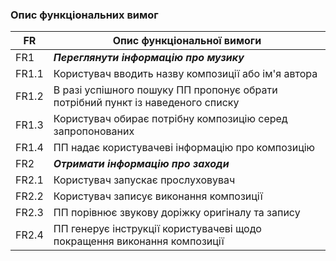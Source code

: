### Опис функціональних вимог
|FR|Опис функціональної вимоги|
|--|--------------------------|
|FR1|***Переглянути інформацію про музику***|
|FR1.1|Користувач вводить назву композиції або ім'я автора|
|FR1.2|В разі успішного пошуку ПП пропонує обрати потрібний пункт із наведеного списку|
|FR1.3|Користувач обирає потрібну композицію серед запропонованих|
|FR1.4|ПП надає користувачеві інформацію про композицію|
|FR2|***Отримати інформацію про заходи***|
|FR2.1|Користувач запускає прослуховувач|
|FR2.2|Користувач записує виконання композиції|
|FR2.3|ПП порівнює звукову доріжку оригіналу та запису|
|FR2.4|ПП генерує інструкції користувачеві щодо покращення виконання композиції

